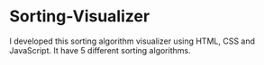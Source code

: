 # Sorting-Visualizer
I developed this sorting algorithm visualizer using HTML, CSS and JavaScript.
It have 5 different sorting algorithms.

